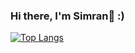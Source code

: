 ### Hi there, I'm Simran👋 :)

[![Top Langs](https://github-readme-stats.vercel.app/api/top-langs/?username=simrank13&theme=tokyonight%29)](https://github.com/anuraghazra/github-readme-stats)


<!--
**simrank13/simrank13** is a ✨ _special_ ✨ repository because its `README.md` (this file) appears on your GitHub profile.

Here are some ideas to get you started:

- 🔭 I’m currently working on ...
- 🌱 I’m currently learning ...
- 👯 I’m looking to collaborate on ...
- 🤔 I’m looking for help with ...
- 💬 Ask me about ...
- 📫 How to reach me: ...
- 😄 Pronouns: ...
- ⚡ Fun fact: ...
-->
